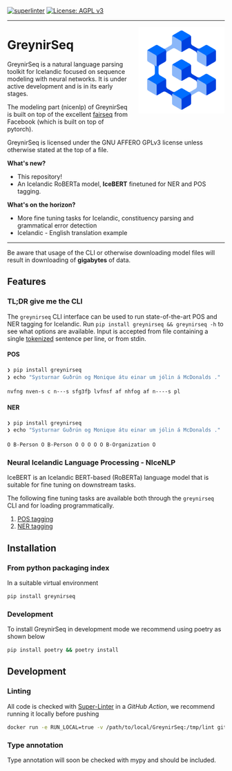 [![superlinter](https://github.com/mideind/greynirseq/actions/workflows/superlinter.yml/badge.svg)]() [![License: AGPL v3](https://img.shields.io/badge/License-AGPL%20v3-blue.svg)](https://www.gnu.org/licenses/agpl-3.0)

---

<img src="assets/greynir-logo-large.png" alt="Greynir" width="200" height="200" align="right" style="margin-left:20px; margin-bottom: 20px;">

# GreynirSeq

GreynirSeq is a natural language parsing toolkit for Icelandic focused on sequence modeling with neural networks. It is under active development and is in its early stages.

The modeling part (nicenlp) of GreynirSeq is built on top of the excellent [fairseq](https://github.com/pytorch/fairseq) from Facebook (which is built on top of pytorch).

GreynirSeq is licensed under the GNU AFFERO GPLv3 license unless otherwise stated at the top of a file.

**What's new?**
* This repository!
* An Icelandic RoBERTa model, **IceBERT** finetuned for NER and POS tagging.

**What's on the horizon?**
* More fine tuning tasks for Icelandic, constituency parsing and grammatical error detection
* Icelandic - English translation example

---

Be aware that usage of the CLI or otherwise downloading model files will result in downloading of **gigabytes** of data.

## Features

### TL;DR give me the CLI

The `greynirseq` CLI interface can be used to run state-of-the-art POS and NER tagging for Icelandic. Run `pip install greynirseq && greynirseq -h` to see what options are available. Input is accepted from file containing a single [tokenized](https://github.com/mideind/Tokenizer) sentence per line, or from stdin.
#### POS

``` bash
❯ pip install greynirseq
❯ echo "Systurnar Guðrún og Monique átu einar um jólin á McDonalds ." | greynirseq pos --input -

nvfng nven-s c n---s sfg3fþ lvfnsf af nhfog af n----s pl
```

#### NER

``` bash
❯ pip install greynirseq
❯ echo "Systurnar Guðrún og Monique átu einar um jólin á McDonalds ." | greynirseq ner --input -

O B-Person O B-Person O O O O O B-Organization O
```

### Neural Icelandic Language Processing - NIceNLP

IceBERT is an Icelandic BERT-based (RoBERTa) language model that is suitable for fine tuning on downstream tasks.

The following fine tuning tasks are available both through the `greynirseq` CLI and for loading programmatically.

1. [POS tagging](https://github.com/mideind/GreynirSeq/blob/main/src/greynirseq/nicenlp/examples/pos/README.md)
2. [NER tagging](https://github.com/mideind/GreynirSeq/blob/main/src/greynirseq/nicenlp/examples/ner/README.md)

## Installation

### From python packaging index

In a suitable virtual environment

```bash
pip install greynirseq
```

### Development

To install GreynirSeq in development mode we recommend using poetry as shown below

```bash
pip install poetry && poetry install
```

## Development

### Linting

All code is checked with [Super-Linter](https://github.com/github/super-linter) in a *GitHub Action*, we recommend running it locally before pushing

```bash
docker run -e RUN_LOCAL=true -v /path/to/local/GreynirSeq:/tmp/lint github/super-linter
```

### Type annotation

Type annotation will soon be checked with mypy and should be included.

